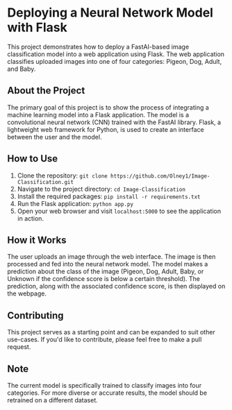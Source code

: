 # Deploying a Neural Network Model with Flask

This project demonstrates how to deploy a FastAI-based image classification model into a web application using Flask. The web application classifies uploaded images into one of four categories: Pigeon, Dog, Adult, and Baby.

## About the Project

The primary goal of this project is to show the process of integrating a machine learning model into a Flask application. The model is a convolutional neural network (CNN) trained with the FastAI library. Flask, a lightweight web framework for Python, is used to create an interface between the user and the model.

## How to Use

1. Clone the repository: `git clone https://github.com/Olney1/Image-Classification.git`
2. Navigate to the project directory: `cd Image-Classification`
3. Install the required packages: `pip install -r requirements.txt`
4. Run the Flask application: `python app.py`
5. Open your web browser and visit `localhost:5000` to see the application in action.

## How it Works

The user uploads an image through the web interface. The image is then processed and fed into the neural network model. The model makes a prediction about the class of the image (Pigeon, Dog, Adult, Baby, or Unknown if the confidence score is below a certain threshold). The prediction, along with the associated confidence score, is then displayed on the webpage.

## Contributing

This project serves as a starting point and can be expanded to suit other use-cases. If you'd like to contribute, please feel free to make a pull request.

## Note

The current model is specifically trained to classify images into four categories. For more diverse or accurate results, the model should be retrained on a different dataset.
